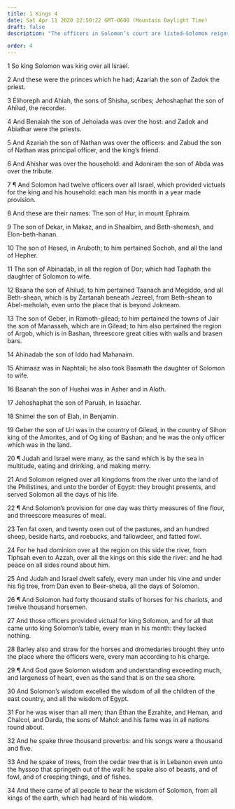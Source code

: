 ```yaml
---
title: 1 Kings 4
date: Sat Apr 11 2020 22:50:22 GMT-0600 (Mountain Daylight Time)
draft: false
description: "The officers in Solomon’s court are listed—Solomon reigns in peace and prosperity over a large kingdom—His wisdom and understanding exceed that of all men."

order: 4
---
```

    
1 So king Solomon was king over all Israel.

2 And these were the princes which he had; Azariah the son of Zadok the priest.

3 Elihoreph and Ahiah, the sons of Shisha, scribes; Jehoshaphat the son of Ahilud, the recorder.

4 And Benaiah the son of Jehoiada was over the host: and Zadok and Abiathar were the priests.

5 And Azariah the son of Nathan was over the officers: and Zabud the son of Nathan was principal officer, and the king’s friend.

6 And Ahishar was over the household: and Adoniram the son of Abda was over the tribute.

7 ¶ And Solomon had twelve officers over all Israel, which provided victuals for the king and his household: each man his month in a year made provision.

8 And these are their names: The son of Hur, in mount Ephraim.

9 The son of Dekar, in Makaz, and in Shaalbim, and Beth-shemesh, and Elon-beth-hanan.

10 The son of Hesed, in Aruboth; to him pertained Sochoh, and all the land of Hepher.

11 The son of Abinadab, in all the region of Dor; which had Taphath the daughter of Solomon to wife.

12 Baana the son of Ahilud; to him pertained Taanach and Megiddo, and all Beth-shean, which is by Zartanah beneath Jezreel, from Beth-shean to Abel-meholah, even unto the place that is beyond Jokneam.

13 The son of Geber, in Ramoth-gilead; to him pertained the towns of Jair the son of Manasseh, which are in Gilead; to him also pertained the region of Argob, which is in Bashan, threescore great cities with walls and brasen bars.

14 Ahinadab the son of Iddo had Mahanaim.

15 Ahimaaz was in Naphtali; he also took Basmath the daughter of Solomon to wife.

16 Baanah the son of Hushai was in Asher and in Aloth.

17 Jehoshaphat the son of Paruah, in Issachar.

18 Shimei the son of Elah, in Benjamin.

19 Geber the son of Uri was in the country of Gilead, in the country of Sihon king of the Amorites, and of Og king of Bashan; and he was the only officer which was in the land.

20 ¶ Judah and Israel were many, as the sand which is by the sea in multitude, eating and drinking, and making merry.

21 And Solomon reigned over all kingdoms from the river unto the land of the Philistines, and unto the border of Egypt: they brought presents, and served Solomon all the days of his life.

22 ¶ And Solomon’s provision for one day was thirty measures of fine flour, and threescore measures of meal.

23 Ten fat oxen, and twenty oxen out of the pastures, and an hundred sheep, beside harts, and roebucks, and fallowdeer, and fatted fowl.

24 For he had dominion over all the region on this side the river, from Tiphsah even to Azzah, over all the kings on this side the river: and he had peace on all sides round about him.

25 And Judah and Israel dwelt safely, every man under his vine and under his fig tree, from Dan even to Beer-sheba, all the days of Solomon.

26 ¶ And Solomon had forty thousand stalls of horses for his chariots, and twelve thousand horsemen.

27 And those officers provided victual for king Solomon, and for all that came unto king Solomon’s table, every man in his month: they lacked nothing.

28 Barley also and straw for the horses and dromedaries brought they unto the place where the officers were, every man according to his charge.

29 ¶ And God gave Solomon wisdom and understanding exceeding much, and largeness of heart, even as the sand that is on the sea shore.

30 And Solomon’s wisdom excelled the wisdom of all the children of the east country, and all the wisdom of Egypt.

31 For he was wiser than all men; than Ethan the Ezrahite, and Heman, and Chalcol, and Darda, the sons of Mahol: and his fame was in all nations round about.

32 And he spake three thousand proverbs: and his songs were a thousand and five.

33 And he spake of trees, from the cedar tree that is in Lebanon even unto the hyssop that springeth out of the wall: he spake also of beasts, and of fowl, and of creeping things, and of fishes.

34 And there came of all people to hear the wisdom of Solomon, from all kings of the earth, which had heard of his wisdom.

